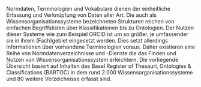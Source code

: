 Normdaten, Terminologien und Vokabulare dienen der einheitliche Erfassung und
Verknüpfung von Daten aller Art. Die auch als Wissensorganisationssysteme
bezeichneten Strukturen reichen von einfachen Begriffslisten über
Klassifikationen bis zu Ontologien. Der Nutzen dieser Systeme wie zum Beispiel
ORCID ist um so größer, je umfassender sie in ihrem (Fach)gebiet eingesetzt
werden. Dies setzt allerdings Informationen über vorhandene Terminologien
voraus.  Daher existieren eine Reihe von Normdatenverzeichnisse und -Dienste
die das Finden und Nutzen von Wissensorganisationssystem erleichtern. Die
vorliegende Übersicht basiert auf Inhalten des Basel Register of Thesauri,
Ontologies & Classifications (BARTOC) in dem rund 2.000
Wissensorganisationssysteme und 80 weitere Verzeichnisse erfasst sind.
